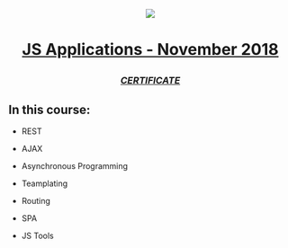 <a href="https://softuni.bg"><p  align="center"><img  src="https://softuni.bg/content/images/svg-logos/software-university-logo.svg"  /></p></a>

  

# <a href="https://softuni.bg/trainings/2082/js-applications-november-2018"><p align="center">JS Applications - November 2018<p></a>

  

### <p align="center"> <a href="" > _CERTIFICATE_ </a> </p>

  

## In this course:

  - REST
   
  - AJAX
   
  - Asynchronous Programming
   
  - Teamplating
   
  - Routing
  
  - SPA
  
  - JS Tools